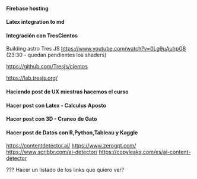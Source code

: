 #### Firebase hosting
#### Latex integration to md
#### Integración con TresCientos
Building astro Tres JS
https://www.youtube.com/watch?v=0Lg9uAuhpG8
  (23:30 - quedan pendientes los shaders)

<!-- Recursos TresJS -->
https://github.com/Tresjs/cientos

https://lab.tresjs.org/


#### Haciendo post de UX miestras hacemos el curso


#### Hacer post con Latex - Calculus Aposto


#### Hacer post con 3D - Craneo de Gato


#### Hacer post de Datos con R,Python,Tableau y Kaggle


<!-- Revisadores de AI -->
https://contentdetector.ai/
https://www.zerogpt.com/
https://www.scribbr.com/ai-detector/
https://copyleaks.com/es/ai-content-detector


??? Hacer un listado de los links que quiero ver?